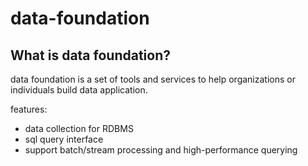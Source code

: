# data-foundation

## What is data foundation?

data foundation is a set of tools and services to help organizations or individuals build  data application.

features:
- data collection for RDBMS
- sql query interface
- support batch/stream processing and high-performance querying 







